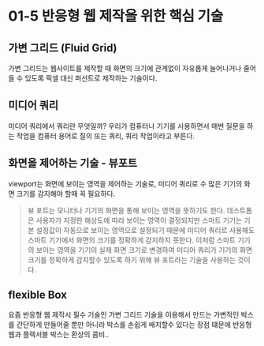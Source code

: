 # 01-5 반응형 웹 제작을 위한 핵심 기술

## 가변 그리드 (Fluid Grid)

가변 그리드는 웹사이트를 제작할 때 화면의 크기에 관계없이 자유롭게 늘어나거나 줄어들 수 있도록 픽셀 대신 퍼선트로 제작하는 기술이다.

## 미디어 쿼리

미디어 쿼리에서 쿼리란 무엇일까?
우리가 컴퓨터나 기기를 사용하면서 매번 질문을 하는 작업을 컴퓨터 용어로 질의 또는 쿼리, 쿼리 작업이라고 부른다.

## 화면을 제어하는 기술 - 뷰포트

viewport는 화면에 보이는 영역을 제어하는 기술로, 미디어 쿼리로 수 많은 기기의 화면 크기를 감지해야 할때 꼭 필요하다.

> 뷰 포트는 모니터나 기기의 화면을 통해 보이는 영역을 뜻하기도 한다.
> 데스트톱은 사용자가 지정한 해상도에 따라 보이는 영역이 결정되지만 스마트 기기는 기본 설정값이 자동으로 보이는 영역으로 설정되기 때문에 미디어 쿼리르 사용해도 스마트 기기에서 화면의 크기를 정확하게 감지하지 못한다. 이처럼 스마트 기기의 보이는 영역을 기기의 실제 화면 크기로 변경하여 미디어 쿼리가 기기의 화면 크기를 정확하게 감지할수 있도록 하기 위해 뷰 포트라는 기술을 사용하는 것이다.

## flexible Box

요즘 반응형 웹 제작시 필수 기술인 가변 그리드 기술을 이용해서 만드는 가변적인 박스를 간단하게 만들어줄 뿐만 아니라 박스를 손쉽게 배치할수 있다는 장점 떄문에 반응형 웹과 플렉서블 박스는 환상의 콤비..
